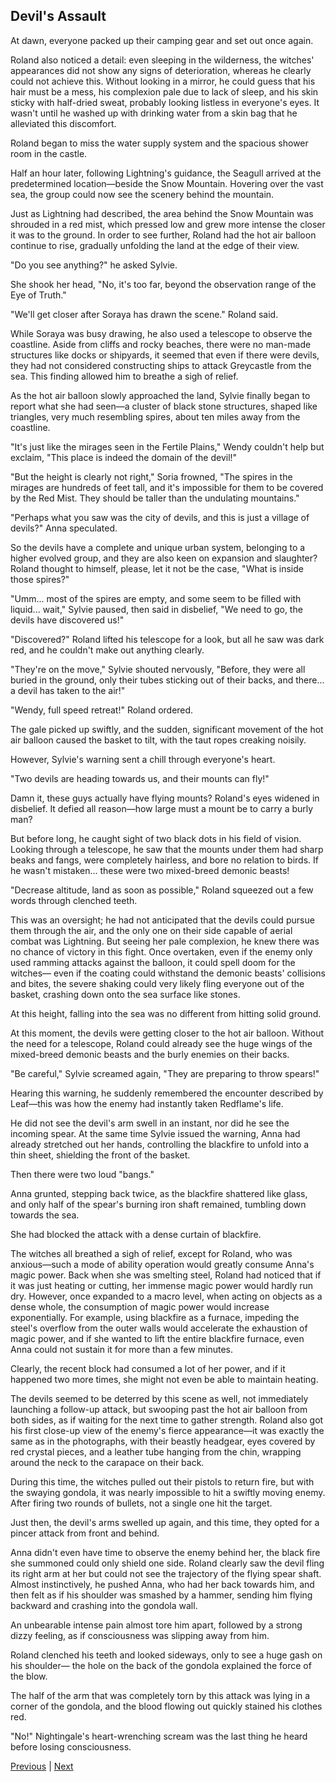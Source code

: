 ## Devil's Assault
At dawn, everyone packed up their camping gear and set out once again.

Roland also noticed a detail: even sleeping in the wilderness, the witches' appearances did not show any signs of deterioration, whereas he clearly could not achieve this. Without looking in a mirror, he could guess that his hair must be a mess, his complexion pale due to lack of sleep, and his skin sticky with half-dried sweat, probably looking listless in everyone's eyes. It wasn't until he washed up with drinking water from a skin bag that he alleviated this discomfort.

Roland began to miss the water supply system and the spacious shower room in the castle.



Half an hour later, following Lightning's guidance, the Seagull arrived at the predetermined location—beside the Snow Mountain. Hovering over the vast sea, the group could now see the scenery behind the mountain.



Just as Lightning had described, the area behind the Snow Mountain was shrouded in a red mist, which pressed low and grew more intense the closer it was to the ground. In order to see further, Roland had the hot air balloon continue to rise, gradually unfolding the land at the edge of their view.



"Do you see anything?" he asked Sylvie.



She shook her head, "No, it's too far, beyond the observation range of the Eye of Truth."



"We'll get closer after Soraya has drawn the scene." Roland said.



While Soraya was busy drawing, he also used a telescope to observe the coastline. Aside from cliffs and rocky beaches, there were no man-made structures like docks or shipyards, it seemed that even if there were devils, they had not considered constructing ships to attack Greycastle from the sea. This finding allowed him to breathe a sigh of relief.



As the hot air balloon slowly approached the land, Sylvie finally began to report what she had seen—a cluster of black stone structures, shaped like triangles, very much resembling spires, about ten miles away from the coastline.



"It's just like the mirages seen in the Fertile Plains," Wendy couldn't help but exclaim, "This place is indeed the domain of the devil!"



"But the height is clearly not right," Soria frowned, "The spires in the mirages are hundreds of feet tall, and it's impossible for them to be covered by the Red Mist. They should be taller than the undulating mountains."



"Perhaps what you saw was the city of devils, and this is just a village of devils?" Anna speculated.



So the devils have a complete and unique urban system, belonging to a higher evolved group, and they are also keen on expansion and slaughter? Roland thought to himself, please, let it not be the case, "What is inside those spires?"



"Umm... most of the spires are empty, and some seem to be filled with liquid... wait," Sylvie paused, then said in disbelief, "We need to go, the devils have discovered us!"



"Discovered?" Roland lifted his telescope for a look, but all he saw was dark red, and he couldn't make out anything clearly.



"They're on the move," Sylvie shouted nervously, "Before, they were all buried in the ground, only their tubes sticking out of their backs, and there... a devil has taken to the air!"



"Wendy, full speed retreat!" Roland ordered.



The gale picked up swiftly, and the sudden, significant movement of the hot air balloon caused the basket to tilt, with the taut ropes creaking noisily.



However, Sylvie's warning sent a chill through everyone's heart.



"Two devils are heading towards us, and their mounts can fly!"



Damn it, these guys actually have flying mounts? Roland's eyes widened in disbelief. It defied all reason—how large must a mount be to carry a burly man?



But before long, he caught sight of two black dots in his field of vision. Looking through a telescope, he saw that the mounts under them had sharp beaks and fangs, were completely hairless, and bore no relation to birds. If he wasn't mistaken... these were two mixed-breed demonic beasts!



"Decrease altitude, land as soon as possible," Roland squeezed out a few words through clenched teeth.



This was an oversight; he had not anticipated that the devils could pursue them through the air, and the only one on their side capable of aerial combat was Lightning. But seeing her pale complexion, he knew there was no chance of victory in this fight. Once overtaken, even if the enemy only used ramming attacks against the balloon, it could spell doom for the witches— even if the coating could withstand the demonic beasts' collisions and bites, the severe shaking could very likely fling everyone out of the basket, crashing down onto the sea surface like stones.



At this height, falling into the sea was no different from hitting solid ground.



At this moment, the devils were getting closer to the hot air balloon. Without the need for a telescope, Roland could already see the huge wings of the mixed-breed demonic beasts and the burly enemies on their backs.



"Be careful," Sylvie screamed again, "They are preparing to throw spears!"

Hearing this warning, he suddenly remembered the encounter described by Leaf—this was how the enemy had instantly taken Redflame's life.

He did not see the devil's arm swell in an instant, nor did he see the incoming spear. At the same time Sylvie issued the warning, Anna had already stretched out her hands, controlling the blackfire to unfold into a thin sheet, shielding the front of the basket.

Then there were two loud "bangs."

Anna grunted, stepping back twice, as the blackfire shattered like glass, and only half of the spear's burning iron shaft remained, tumbling down towards the sea.

She had blocked the attack with a dense curtain of blackfire.

The witches all breathed a sigh of relief, except for Roland, who was anxious—such a mode of ability operation would greatly consume Anna's magic power. Back when she was smelting steel, Roland had noticed that if it was just heating or cutting, her immense magic power would hardly run dry. However, once expanded to a macro level, when acting on objects as a dense whole, the consumption of magic power would increase exponentially. For example, using blackfire as a furnace, impeding the steel's overflow from the outer walls would accelerate the exhaustion of magic power, and if she wanted to lift the entire blackfire furnace, even Anna could not sustain it for more than a few minutes.

Clearly, the recent block had consumed a lot of her power, and if it happened two more times, she might not even be able to maintain heating.

The devils seemed to be deterred by this scene as well, not immediately launching a follow-up attack, but swooping past the hot air balloon from both sides, as if waiting for the next time to gather strength. Roland also got his first close-up view of the enemy's fierce appearance—it was exactly the same as in the photographs, with their beastly headgear, eyes covered by red crystal pieces, and a leather tube hanging from the chin, wrapping around the neck to the carapace on their back.



During this time, the witches pulled out their pistols to return fire, but with the swaying gondola, it was nearly impossible to hit a swiftly moving enemy. After firing two rounds of bullets, not a single one hit the target.

Just then, the devil's arms swelled up again, and this time, they opted for a pincer attack from front and behind.

Anna didn't even have time to observe the enemy behind her, the black fire she summoned could only shield one side. Roland clearly saw the devil fling its right arm at her but could not see the trajectory of the flying spear shaft. Almost instinctively, he pushed Anna, who had her back towards him, and then felt as if his shoulder was smashed by a hammer, sending him flying backward and crashing into the gondola wall.

An unbearable intense pain almost tore him apart, followed by a strong dizzy feeling, as if consciousness was slipping away from him.

Roland clenched his teeth and looked sideways, only to see a huge gash on his shoulder— the hole on the back of the gondola explained the force of the blow.

The half of the arm that was completely torn by this attack was lying in a corner of the gondola, and the blood flowing out quickly stained his clothes red.

"No!" Nightingale's heart-wrenching scream was the last thing he heard before losing consciousness.





[Previous](CH0293.md) | [Next](CH0295.md)
